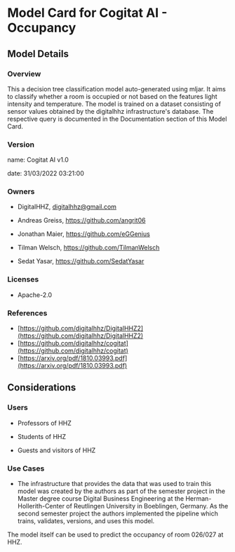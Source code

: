 





# Model Card for Cogitat AI - Occupancy

## Model Details

### Overview
This a decision tree classification model auto-generated using mljar. 
It aims to classify whether a room is occupied or not based on the features light intensity and 
temperature. The model is trained on a dataset consisting of sensor values obtained by the 
digitalhhz infrastructure&#39;s database. The respective query is documented in the Documentation 
section of this Model Card. 

### Version

name: Cogitat AI v1.0  

date: 31/03/2022 03:21:00  

### Owners

* DigitalHHZ, digitalhhz@gmail.com

* Andreas Greiss, https://github.com/angrit06

* Jonathan Maier, https://github.com/eGGenius

* Tilman Welsch, https://github.com/TilmanWelsch

* Sedat Yasar, https://github.com/SedatYasar


### Licenses

* Apache-2.0

### References

* [https://github.com/digitalhhz/DigitalHHZ2](https://github.com/digitalhhz/DigitalHHZ2)
* [https://github.com/digitalhhz/cogitat](https://github.com/digitalhhz/cogitat)
* [https://arxiv.org/pdf/1810.03993.pdf](https://arxiv.org/pdf/1810.03993.pdf)



## Considerations

### Users

* Professors of HHZ

* Students of HHZ

* Guests and visitors of HHZ


### Use Cases

* The infrastructure that provides the data that was used to train this model was 
created by the authors as part of the semester project in the Master degree course Digital Business 
Engineering at the Herman-Hollerith-Center of Reutlingen University in Boeblingen, Germany. 
As the second semester project the authors implemented the pipeline which trains, validates, 
versions, and uses this model. 

The model itself can be used to predict the occupancy of room 026/027 at HHZ.


